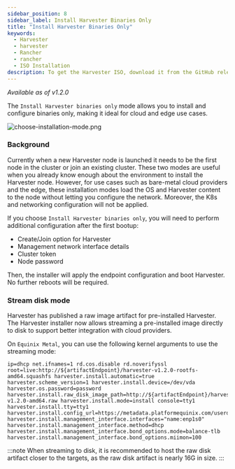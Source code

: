 ```yaml
---
sidebar_position: 8
sidebar_label: Install Harvester Binaries Only
title: "Install Harvester Binaries Only"
keywords:
  - Harvester
  - harvester
  - Rancher
  - rancher
  - ISO Installation
description: To get the Harvester ISO, download it from the GitHub releases. During the installation, you can choose to install the binaries only.
---
```


<head>
  <link rel="canonical" href="https://docs.harvesterhci.io/v1.2/install/install-binaries-mode"/>
</head>

_Available as of v1.2.0_

The `Install Harvester binaries only` mode allows you to install and configure binaries only, making it ideal for cloud and edge use cases.

![choose-installation-mode.png](/img/v1.2/install/choose-installation-mode.png)

### Background
Currently when a new Harvester node is launched it needs to be the first node in the cluster or join an existing cluster.
These two modes are useful when you already know enough about the environment to install the Harvester node.
However, for use cases such as bare-metal cloud providers and the edge, these installation modes load the OS and Harvester content to the node without letting you configure the network. Moreover, the K8s and networking configuration will not be applied.

If you choose `Install Harvester binaries only`, you will need to perform additional configuration after the first bootup:

- Create/Join option for Harvester
- Management network interface details
- Cluster token
- Node password

Then, the installer will apply the endpoint configuration and boot Harvester. No further reboots will be required.

### Stream disk mode
Harvester has published a raw image artifact for pre-installed Harvester. The Harvester installer now allows streaming a pre-installed image directly to disk to support better integration with cloud providers.

On `Equinix Metal`, you can use the following kernel arguments to use the streaming mode:

```
ip=dhcp net.ifnames=1 rd.cos.disable rd.noverifyssl root=live:http://${artifactEndpoint}/harvester-v1.2.0-rootfs-amd64.squashfs harvester.install.automatic=true harvester.scheme_version=1 harvester.install.device=/dev/vda  harvester.os.password=password harvester.install.raw_disk_image_path=http://${artifactEndpoint}/harvester-v1.2.0-amd64.raw harvester.install.mode=install console=tty1 harvester.install.tty=tty1 harvester.install.config_url=https://metadata.platformequinix.com/userdata harvester.install.management_interface.interfaces="name:enp1s0" harvester.install.management_interface.method=dhcp harvester.install.management_interface.bond_options.mode=balance-tlb harvester.install.management_interface.bond_options.miimon=100
```

:::note
When streaming to disk, it is recommended to host the raw disk artifact closer to the targets, as the raw disk artifact is nearly 16G in size.
:::